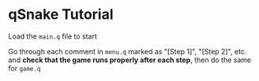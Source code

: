 # qSnake Tutorial

Load the `main.q` file to start

Go through each comment in `menu.q` marked as "[Step 1]", "[Step 2]", etc. and **check that the game runs properly after each step**, then do the same for `game.q`